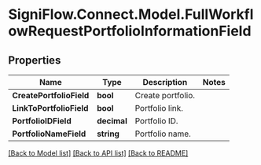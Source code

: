 
# SigniFlow.Connect.Model.FullWorkflowRequestPortfolioInformationField

## Properties

Name | Type | Description | Notes
------------ | ------------- | ------------- | -------------
**CreatePortfolioField** | **bool** | Create portfolio. | 
**LinkToPortfolioField** | **bool** | Portfolio link. | 
**PortfolioIDField** | **decimal** | Portfolio ID. | 
**PortfolioNameField** | **string** | Portfolio name. | 

[[Back to Model list]](../README.md#documentation-for-models)
[[Back to API list]](../README.md#documentation-for-api-endpoints)
[[Back to README]](../README.md)

